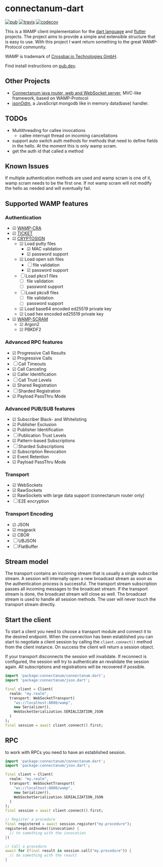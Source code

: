 # connectanum-dart

[![pub](https://img.shields.io/pub/v/connectanum.svg)](https://pub.dev/packages/connectanum)
[![travis](https://api.travis-ci.com/konsultaner/connectanum-dart.svg)](https://travis-ci.com/github/konsultaner/connectanum-dart)
[![codecov](https://codecov.io/gh/konsultaner/connectanum-dart/branch/master/graph/badge.svg)](https://codecov.io/gh/konsultaner/connectanum-dart)

This is a WAMP client implementation for the [dart language](https://dart.dev/) and [flutter](https://flutter.dev/) projects.
The project aims to provide a simple and extensible structure that is easy to use.
With this project I want return something to the great WAMP-Protocol community.

WAMP is trademark of [Crossbar.io Technologies GmbH](https://crossbario.com/).

Find install instructions on [pub.dev](https://pub.dev/packages/connectanum).

## Other Projects

- [Connectanum java router, web and WebSocket server](https://connectanum.com), MVC-like framework, based on WAMP-Protocol
- [jsonOdm](https://github.com/konsultaner/jsonOdm), a JavaScript mongodb like in memory data(base) handler.  

## TODOs

- Multithreading for callee invocations
    - callee interrupt thread on incoming cancellations
- support auto switch auth methods for methods that need to define fields in the hello. At the moment this is only wamp scram.
- get the auth id that called a method

## Known Issues

If multiple authentication methods are used and wamp scram is one of it, wamp scram
needs to be the first one. If not wamp scram will not modify the hello as needed and will
eventually fail.

## Supported WAMP features

### Authentication

- ☑ [WAMP-CRA](https://wamp-proto.org/_static/gen/wamp_latest.html#wampcra)
- ☑ [TICKET](https://wamp-proto.org/_static/gen/wamp_latest.html#ticketauth)
- ☑ [CRYPTOSIGN](https://github.com/wamp-proto/wamp-proto/issues/230)
    - ☑ Load putty files
        - ☑ MAC validation
        - ☑ password support
    - ☑ Load open ssh files
        - ☐ file validation
        - ☑ password support
    - ☐ Load pkcs1 files
        - ☐ file validation
        - ☐ password support
    - ☐ Load pkcs8 files
        - ☐ file validation
        - ☐ password support
    - ☑ Load base64 encoded ed25519 private key
    - ☑ Load hex encoded ed25519 private key
- ☑ [WAMP-SCRAM](https://wamp-proto.org/_static/gen/wamp_latest.html#wamp-scram)
    - ☑ Argon2
    - ☑ PBKDF2

### Advanced RPC features

- ☑ Progressive Call Results
- ☑ Progressive Calls
- ☐ Call Timeouts
- ☑ Call Canceling
- ☑ Caller Identification
- ☐ Call Trust Levels
- ☑ Shared Registration
- ☐ Sharded Registration
- ☑ Payload PassThru Mode

### Advanced PUB/SUB features

- ☑ Subscriber Black- and Whitelisting
- ☑ Publisher Exclusion
- ☑ Publisher Identification
- ☐ Publication Trust Levels
- ☑ Pattern-based Subscriptions
- ☐ Sharded Subscriptions
- ☑ Subscription Revocation
- ☑ Event Retention
- ☑ Payload PassThru Mode

### Transport

- ☑ WebSockets
- ☑ RawSockets
- ☑ RawSockets with large data support (connectanum router only)
- ☐ E2E encryption

### Transport Encoding

- ☑ JSON
- ☑ msgpack
- ☑ CBOR
- ☐ UBJSON
- ☐ FlatBuffer

## Stream model

The transport contains an incoming stream that is usually a single subscribe stream. A session will internally
open a new broadcast stream as soon as the authentication process is successful. The transport stream subscription
passes all incoming messages to the broadcast stream. If the transport stream is done, the broadcast stream will close
as well. The broadcast stream is used to handle all session methods. The user will never touch the transport stream
directly.

## Start the client

To start a client you need to choose a transport module and connect it to the desired endpoint.
When the connection has been established you can start to negotiate a client session by calling
the `client.connect()` method from the client instance. On success the client will return a
session object.

If your transport disconnects the session will invalidate. If reconnect is configured, the session
will try to authenticate an revalidate the session again. All subscriptions and registrations will
be recovered if possible.

```dart
import 'package:connectanum/connectanum.dart';
import 'package:connectanum/json.dart';

final client = Client(
  realm: "my.realm",
  transport: WebSocketTransport(
    "ws://localhost:8080/wamp",
    new Serializer(),
    WebSocketSerialization.SERIALIZATION_JSON
  )
);
final session = await client.connect().first;
```

## RPC

to work with RPCs you need to have an established session. 

```dart
import 'package:connectanum/connectanum.dart';
import 'package:connectanum/json.dart';

final client = Client(
  realm: "my.realm",
  transport: WebSocketTransport(
    "ws://localhost:8080/wamp",
    new Serializer(),
    WebSocketSerialization.SERIALIZATION_JSON
  )
);
final session = await client.connect().first;

// Register a procedure
final registered = await session.register("my.procedure");
registered.onInvoke((invocation) {
  // to something with the invocation
})

// Call a procedure
await for (final result in session.call("my.procedure")) {
  // do something with the result
}
```
